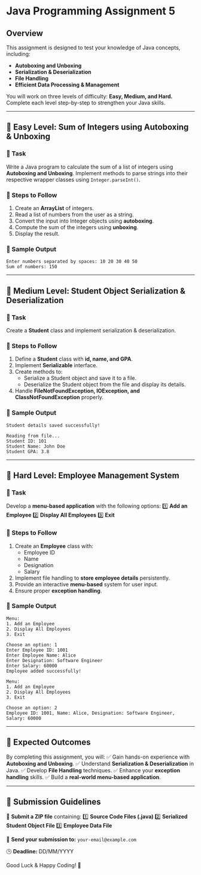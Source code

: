 # Java Programming Assignment 5

## Overview
This assignment is designed to test your knowledge of Java concepts, including:
- **Autoboxing and Unboxing**
- **Serialization & Deserialization**
- **File Handling**
- **Efficient Data Processing & Management**

You will work on three levels of difficulty: **Easy, Medium, and Hard.** Complete each level step-by-step to strengthen your Java skills.

---

## 📌 Easy Level: Sum of Integers using Autoboxing & Unboxing
### 🎯 Task
Write a Java program to calculate the sum of a list of integers using **Autoboxing and Unboxing**. Implement methods to parse strings into their respective wrapper classes using `Integer.parseInt()`.

### 🔹 Steps to Follow
1. Create an **ArrayList** of integers.
2. Read a list of numbers from the user as a string.
3. Convert the input into Integer objects using **autoboxing**.
4. Compute the sum of the integers using **unboxing**.
5. Display the result.

### 📄 Sample Output
```
Enter numbers separated by spaces: 10 20 30 40 50
Sum of numbers: 150
```

---

## 📌 Medium Level: Student Object Serialization & Deserialization
### 🎯 Task
Create a **Student** class and implement serialization & deserialization.

### 🔹 Steps to Follow
1. Define a **Student** class with **id, name, and GPA**.
2. Implement **Serializable** interface.
3. Create methods to:
   - Serialize a Student object and save it to a file.
   - Deserialize the Student object from the file and display its details.
4. Handle **FileNotFoundException, IOException, and ClassNotFoundException** properly.

### 📄 Sample Output
```
Student details saved successfully!

Reading from file...
Student ID: 101
Student Name: John Doe
Student GPA: 3.8
```

---

## 📌 Hard Level: Employee Management System
### 🎯 Task
Develop a **menu-based application** with the following options:
1️⃣ **Add an Employee**
2️⃣ **Display All Employees**
3️⃣ **Exit**

### 🔹 Steps to Follow
1. Create an **Employee** class with:
   - Employee ID
   - Name
   - Designation
   - Salary
2. Implement file handling to **store employee details** persistently.
3. Provide an interactive **menu-based** system for user input.
4. Ensure proper **exception handling**.

### 📄 Sample Output
```
Menu:
1. Add an Employee
2. Display All Employees
3. Exit

Choose an option: 1
Enter Employee ID: 1001
Enter Employee Name: Alice
Enter Designation: Software Engineer
Enter Salary: 60000
Employee added successfully!

Menu:
1. Add an Employee
2. Display All Employees
3. Exit

Choose an option: 2
Employee ID: 1001, Name: Alice, Designation: Software Engineer, Salary: 60000
```

---

## 🎯 Expected Outcomes
By completing this assignment, you will:
✅ Gain hands-on experience with **Autoboxing and Unboxing**.
✅ Understand **Serialization & Deserialization** in Java.
✅ Develop **File Handling** techniques.
✅ Enhance your **exception handling** skills.
✅ Build a **real-world menu-based application**.

---

## 📌 Submission Guidelines
📂 **Submit a ZIP file** containing:
1️⃣ **Source Code Files (.java)**
2️⃣ **Serialized Student Object File**
3️⃣ **Employee Data File**

📧 **Send your submission to:** `your-email@example.com`

🕒 **Deadline:** DD/MM/YYYY

Good Luck & Happy Coding! 🚀

